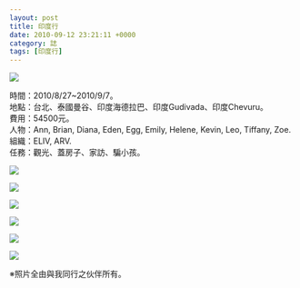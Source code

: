 ```yaml
---
layout: post
title: 印度行
date: 2010-09-12 23:21:11 +0000
category: 誌
tags: [印度行]
---
```



![](/blog/assets/images/2010/india1.jpg "")



<!--more-->

時間：2010/8/27~2010/9/7。<br />
地點：台北、泰國曼谷、印度海德拉巴、印度Gudivada、印度Chevuru。<br />
費用：54500元。<br />
人物：Ann, Brian, Diana, Eden, Egg, Emily, Helene, Kevin, Leo, Tiffany, Zoe.<br />
組織：ELIV, ARV.<br />
任務：觀光、蓋房子、家訪、騙小孩。<br />


![](/blog/assets/images/2010/india2.jpg "")

![](/blog/assets/images/2010/india3.jpg "")

![](/blog/assets/images/2010/india4.jpg "")

![](/blog/assets/images/2010/india5.jpg "")

![](/blog/assets/images/2010/india6.jpg "")

![](/blog/assets/images/2010/india7.jpg "")

※照片全由與我同行之伙伴所有。
